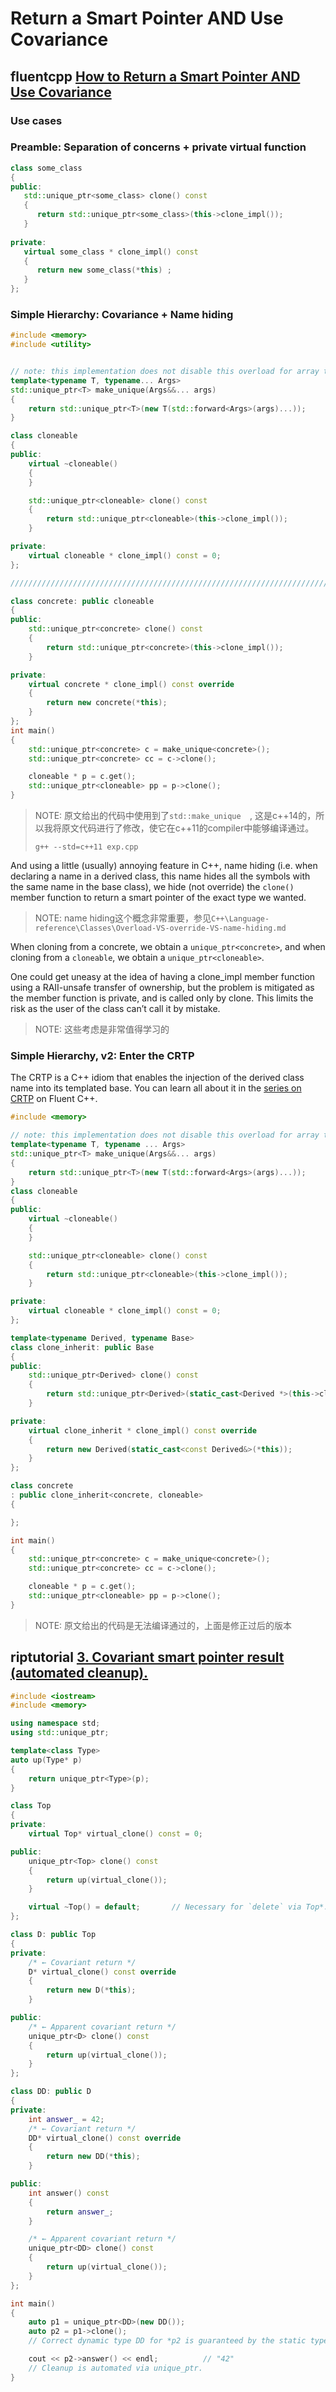 # Return a Smart Pointer AND Use Covariance



## fluentcpp [How to Return a Smart Pointer AND Use Covariance](https://www.fluentcpp.com/2017/09/12/how-to-return-a-smart-pointer-and-use-covariance/)

### Use cases



### Preamble: Separation of concerns + private virtual function

```c++
class some_class
{
public:
   std::unique_ptr<some_class> clone() const
   {
      return std::unique_ptr<some_class>(this->clone_impl());
   }
 
private:
   virtual some_class * clone_impl() const
   {
      return new some_class(*this) ;
   }
};
```

### Simple Hierarchy: Covariance + Name hiding



```c++
#include <memory>
#include <utility>


// note: this implementation does not disable this overload for array types
template<typename T, typename... Args>
std::unique_ptr<T> make_unique(Args&&... args)
{
    return std::unique_ptr<T>(new T(std::forward<Args>(args)...));
}

class cloneable
{
public:
	virtual ~cloneable()
	{
	}

	std::unique_ptr<cloneable> clone() const
	{
		return std::unique_ptr<cloneable>(this->clone_impl());
	}

private:
	virtual cloneable * clone_impl() const = 0;
};

///////////////////////////////////////////////////////////////////////////////

class concrete: public cloneable
{
public:
	std::unique_ptr<concrete> clone() const
	{
		return std::unique_ptr<concrete>(this->clone_impl());
	}

private:
	virtual concrete * clone_impl() const override
	{
		return new concrete(*this);
	}
};
int main()
{
	std::unique_ptr<concrete> c = make_unique<concrete>();
	std::unique_ptr<concrete> cc = c->clone();

	cloneable * p = c.get();
	std::unique_ptr<cloneable> pp = p->clone();
}


```

> NOTE: 原文给出的代码中使用到了`std::make_unique  `, 这是c++14的，所以我将原文代码进行了修改，使它在c++11的compiler中能够编译通过。
>
> `g++ --std=c++11 exp.cpp`



And using a little (usually) annoying feature in C++, name hiding (i.e. when declaring a name in a derived class, this name hides all the symbols with the same name in the base class), we hide (not override) the `clone()` member function to return a smart pointer of the exact type we wanted.

> NOTE: name hiding这个概念非常重要，参见`C++\Language-reference\Classes\Overload-VS-override-VS-name-hiding.md`

When cloning from a concrete, we obtain a `unique_ptr<concrete>`, and when cloning from a `cloneable`, we obtain a `unique_ptr<cloneable>`.

One could get uneasy at the idea of having a clone_impl member function using a RAII-unsafe transfer of ownership, but the problem is mitigated as the member function is private, and is called only by clone. This limits the risk as the user of the class can’t call it by mistake.

> NOTE: 这些考虑是非常值得学习的

### Simple Hierarchy, v2: Enter the CRTP

The CRTP is a C++ idiom that enables the injection of the derived class name into its templated base. You can learn all about it in the [series on CRTP](https://www.fluentcpp.com/2017/05/12/curiously-recurring-template-pattern/) on Fluent C++.

```c++
#include <memory>

// note: this implementation does not disable this overload for array types
template<typename T, typename ... Args>
std::unique_ptr<T> make_unique(Args&&... args)
{
	return std::unique_ptr<T>(new T(std::forward<Args>(args)...));
}
class cloneable
{
public:
	virtual ~cloneable()
	{
	}

	std::unique_ptr<cloneable> clone() const
	{
		return std::unique_ptr<cloneable>(this->clone_impl());
	}

private:
	virtual cloneable * clone_impl() const = 0;
};

template<typename Derived, typename Base>
class clone_inherit: public Base
{
public:
	std::unique_ptr<Derived> clone() const
	{
		return std::unique_ptr<Derived>(static_cast<Derived *>(this->clone_impl()));
	}

private:
	virtual clone_inherit * clone_impl() const override
	{
		return new Derived(static_cast<const Derived&>(*this));
	}
};

class concrete
: public clone_inherit<concrete, cloneable>
{

};

int main()
{
	std::unique_ptr<concrete> c = make_unique<concrete>();
	std::unique_ptr<concrete> cc = c->clone();

	cloneable * p = c.get();
	std::unique_ptr<cloneable> pp = p->clone();
}

```



> NOTE: 原文给出的代码是无法编译通过的，上面是修正过后的版本

## riptutorial [3. Covariant smart pointer result (automated cleanup).](https://riptutorial.com/cplusplus/example/19282/3--covariant-smart-pointer-result--automated-cleanup--)

```c++
#include <iostream>
#include <memory>

using namespace std;
using std::unique_ptr;

template<class Type>
auto up(Type* p)
{
	return unique_ptr<Type>(p);
}

class Top
{
private:
	virtual Top* virtual_clone() const = 0;

public:
	unique_ptr<Top> clone() const
	{
		return up(virtual_clone());
	}

	virtual ~Top() = default;       // Necessary for `delete` via Top*.
};

class D: public Top
{
private:
	/* ← Covariant return */
	D* virtual_clone() const override
	{
		return new D(*this);
	}

public:
	/* ← Apparent covariant return */
	unique_ptr<D> clone() const
	{
		return up(virtual_clone());
	}
};

class DD: public D
{
private:
	int answer_ = 42;
	/* ← Covariant return */
	DD* virtual_clone() const override
	{
		return new DD(*this);
	}

public:
	int answer() const
	{
		return answer_;
	}

	/* ← Apparent covariant return */
	unique_ptr<DD> clone() const
	{
		return up(virtual_clone());
	}
};

int main()
{
	auto p1 = unique_ptr<DD>(new DD());
	auto p2 = p1->clone();
	// Correct dynamic type DD for *p2 is guaranteed by the static type checking.

	cout << p2->answer() << endl;          // "42"
	// Cleanup is automated via unique_ptr.
}

```

